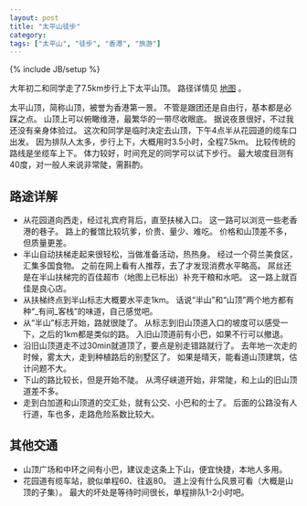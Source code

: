 ```yaml
---
layout: post
title: "太平山徒步"
category: 
tags: ["太平山", "徒步", "香港", "旅游"]
---
```

{% include JB/setup %}

大年初二和同学走了7.5km步行上下太平山顶。
路径详情见
[地图](https://maps.google.com/maps/ms?msid=210949954556390953246.0004d59dc8dbf99f3ed5b&msa=0&ll=22.275515,114.162583&spn=0.020531,0.038581)
。

太平山顶，简称山顶，被誉为香港第一景。
不管是跟团还是自由行，基本都是必踩之点。
山顶上可以俯瞰维港，最繁华的一带尽收眼底。
据说夜景很好，不过我还没有亲身体验过。
这次和同学是临时决定去山顶，下午4点半从花园道的缆车口出发。
因为排队人太多，步行上下，大概用时3.5小时，全程7.5km。
比较传统的路线是坐缆车上下。
体力较好，时间充足的同学可以试下步行。
最大坡度目测有40度，对一般人来说非常陡，需斟酌。

## 路途详解

   * 从花园道向西走，经过礼宾府背后，直至扶梯入口。
   这一路可以浏览一些老香港的巷子。
   路上的餐馆比较坑爹，价贵、量少、难吃。
   价格和山顶差不多，但质量更差。
   * 半山自动扶梯走起来很轻松，当做准备活动，热热身。
   经过一个荷兰美食区，汇集多国食物。
   之前在网上看有人推荐，去了才发现消费水平略高。
   屌丝还是在半山扶梯完的百佳超市（地图上已标出）补充干粮和水吧。
   这一路上就百佳是良心店。
   * 从扶梯终点到半山标志大概要水平走1km。
   话说“半山”和“山顶”两个地方都有种“_有间_客栈”的味道，自己感觉吧。
   * 从“半山”标志开始，路就很陡了。
   从标志到旧山顶道入口的坡度可以感受一下，之后的1km都是类似的路。
   入旧山顶道前有小巴，如果不行可以撤退。
   * 沿旧山顶道走不过30min就道顶了，要点是别走错路就行了。
   去年地一次走的时候，雾太大，走到种植路后的别墅区了。
   如果是晴天，能看道山顶建筑，估计问题不大。
   * 下山的路比较长，但是开始不陡。
   从湾仔峡道开始，非常陡，和上山的旧山顶道差不多。
   * 走到白加道和山顶道的交汇处，就有公交、小巴和的士了。
   后面的公路没有人行道，车也多，走路危险系数比较大。

## 其他交通

   * 山顶广场和中环之间有小巴，建议走这条上下山，便宜快捷，本地人多用。
   * 花园道有缆车站，貌似单程60、往返80。
   道上没有什么风景可看（大概是山顶的子集）。
   最大的坏处是等待时间很长，单程排队1-2小时吧。


